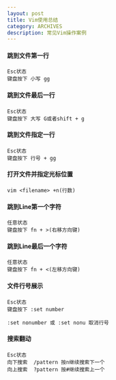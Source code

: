 ```yaml
---
layout: post
title: Vim使用总结
category: ARCHIVES
description: 常见Vim操作案例
---
```


#### 跳到文件第一行
```
Esc状态
键盘按下 小写 gg
```

#### 跳到文件最后一行
```
Esc状态
键盘按下 大写 G或者shift + g
```

#### 跳到文件指定一行
```
Esc状态
键盘按下 行号 + gg
```

#### 打开文件并指定光标位置
```
vim <filename> +n(行数)
```

#### 跳到Line第一个字符
```
任意状态
键盘按下 fn + >(右移方向键)
```

#### 跳到Line最后一个字符
```
任意状态
键盘按下 fn + <(左移方向键)
```

#### 文件行号展示
```
Esc状态
键盘按下 :set number

:set nonumber 或 :set nonu 取消行号
```

#### 搜索翻动
```
Esc状态
向下搜索  /pattern 按n继续搜索下一个
向上搜索  ?pattern 按#继续搜索上一个
```

